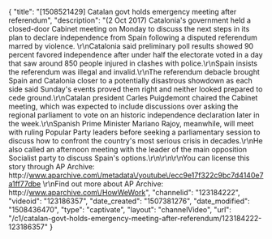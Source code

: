 {
    "title": "[1508521429] Catalan govt holds emergency meeting  after referendum",
    "description": "(2 Oct 2017) Catalonia's government held a closed-door Cabinet meeting on Monday to discuss the next steps in its plan to declare independence from Spain following a disputed referendum marred by violence. \r\nCatalonia said preliminary poll results showed 90 percent favored independence after under half the electorate voted in a day that saw around 850 people injured in clashes with police.\r\nSpain insists the referendum was illegal and invalid.\r\nThe referendum debacle brought Spain and Catalonia closer to a potentially disastrous showdown as each side said Sunday's events proved them right and neither looked prepared to cede ground.\r\nCatalan president Carles Puigdemont chaired the Cabinet meeting, which was expected to include discussions over asking the regional parliament to vote on an historic independence declaration later in the week.\r\nSpanish Prime Minister Mariano Rajoy, meanwhile, will meet with ruling Popular Party leaders before seeking a parliamentary session to discuss how to confront the country's most serious crisis in decades.\r\nHe also called an afternoon meeting with the leader of the main opposition Socialist party to discuss Spain's options.\r\n\r\n\r\nYou can license this story through AP Archive: http:\/\/www.aparchive.com\/metadata\/youtube\/ecc9e17f322c9bc7d4140e7a1ff77dbe \r\nFind out more about AP Archive: http:\/\/www.aparchive.com\/HowWeWork",
    "channelid": "123184222",
    "videoid": "123186357",
    "date_created": "1507381276",
    "date_modified": "1508436470",
    "type": "captivate",
    "layout": "channelVideo",
    "url": "\/c1\/catalan-govt-holds-emergency-meeting-after-referendum\/123184222-123186357"
}